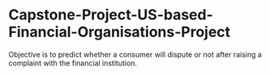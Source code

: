 # Capstone-Project-US-based-Financial-Organisations-Project
Objective is to predict whether a consumer will dispute or not after raising a complaint with the financial institution.
